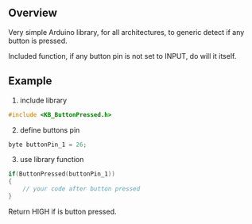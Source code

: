 ## Overview

Very simple Arduino library, for all architectures, to generic detect if any button is pressed.<br>

Included function, if any button pin is not set to INPUT, do will it itself.<br>

## Example

1. include library
```c++
#include <KB_ButtonPressed.h>
```

2. define buttons pin
```c++
byte buttonPin_1 = 26;
```

3. use library function
```c++
if(ButtonPressed(buttonPin_1))
{
	// your code after button pressed
}
```

Return HIGH if is button pressed.<br>
